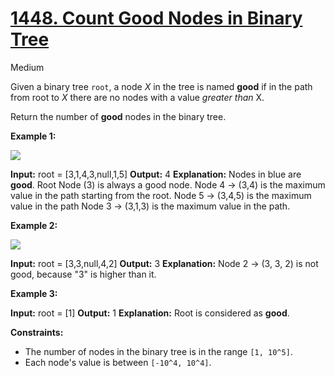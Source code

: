 # [1448\. Count Good Nodes in Binary Tree](https://leetcode.com/problems/count-good-nodes-in-binary-tree/)

Medium

Given a binary tree `root`, a node _X_ in the tree is named **good** if in the path from root to _X_ there are no nodes with a value _greater than_ X.

Return the number of **good** nodes in the binary tree.

**Example 1:**

**![](https://assets.leetcode.com/uploads/2020/04/02/test_sample_1.png)**

**Input:** root = \[3,1,4,3,null,1,5\]
**Output:** 4
**Explanation:** Nodes in blue are **good**.
Root Node (3) is always a good node.
Node 4 -> (3,4) is the maximum value in the path starting from the root.
Node 5 -> (3,4,5) is the maximum value in the path
Node 3 -> (3,1,3) is the maximum value in the path.

**Example 2:**

**![](https://assets.leetcode.com/uploads/2020/04/02/test_sample_2.png)**

**Input:** root = \[3,3,null,4,2\]
**Output:** 3
**Explanation:** Node 2 -> (3, 3, 2) is not good, because "3" is higher than it.

**Example 3:**

**Input:** root = \[1\]
**Output:** 1
**Explanation:** Root is considered as **good**.

**Constraints:**

- The number of nodes in the binary tree is in the range `[1, 10^5]`.
- Each node's value is between `[-10^4, 10^4]`.
